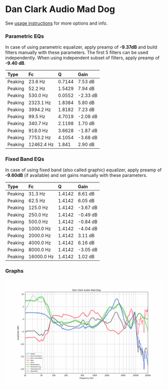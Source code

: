 # Dan Clark Audio Mad Dog
See [usage instructions](https://github.com/jaakkopasanen/AutoEq#usage) for more options and info.

### Parametric EQs
In case of using parametric equalizer, apply preamp of **-9.37dB** and build filters manually
with these parameters. The first 5 filters can be used independently.
When using independent subset of filters, apply preamp of **-9.40 dB**.

| Type    | Fc         |      Q | Gain     |
|:--------|:-----------|:-------|:---------|
| Peaking | 23.6 Hz    | 0.7144 | 7.53 dB  |
| Peaking | 52.2 Hz    | 1.5429 | 7.94 dB  |
| Peaking | 530.0 Hz   | 0.0552 | -2.33 dB |
| Peaking | 2323.1 Hz  | 1.8384 | 5.80 dB  |
| Peaking | 3994.2 Hz  | 1.8182 | 7.23 dB  |
| Peaking | 99.5 Hz    | 4.7019 | -2.08 dB |
| Peaking | 340.7 Hz   | 2.1198 | 1.70 dB  |
| Peaking | 918.0 Hz   | 3.6628 | -1.87 dB |
| Peaking | 7753.2 Hz  | 4.1054 | -3.68 dB |
| Peaking | 12462.4 Hz | 1.841  | 2.90 dB  |

### Fixed Band EQs
In case of using fixed band (also called graphic) equalizer, apply preamp of **-9.60dB**
(if available) and set gains manually with these parameters.

| Type    | Fc         |      Q | Gain     |
|:--------|:-----------|:-------|:---------|
| Peaking | 31.3 Hz    | 1.4142 | 8.61 dB  |
| Peaking | 62.5 Hz    | 1.4142 | 6.05 dB  |
| Peaking | 125.0 Hz   | 1.4142 | -3.67 dB |
| Peaking | 250.0 Hz   | 1.4142 | -0.49 dB |
| Peaking | 500.0 Hz   | 1.4142 | -0.84 dB |
| Peaking | 1000.0 Hz  | 1.4142 | -4.04 dB |
| Peaking | 2000.0 Hz  | 1.4142 | 3.11 dB  |
| Peaking | 4000.0 Hz  | 1.4142 | 6.16 dB  |
| Peaking | 8000.0 Hz  | 1.4142 | -3.05 dB |
| Peaking | 16000.0 Hz | 1.4142 | 1.02 dB  |

### Graphs
![](./Dan%20Clark%20Audio%20Mad%20Dog.png)